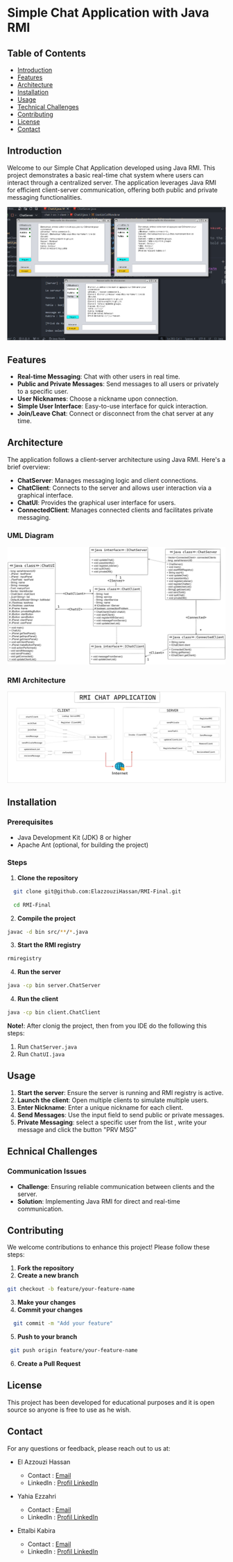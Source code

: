# Simple Chat Application with Java RMI

## Table of Contents

- [Introduction](#introduction)
- [Features](#features)
- [Architecture](#architecture)
- [Installation](#installation)
- [Usage](#usage)
- [Technical Challenges](#technical-challenges)
- [Contributing](#contributing)
- [License](#license)
- [Contact](#contact)

## Introduction

Welcome to our Simple Chat Application developed using Java RMI. This project demonstrates a basic real-time chat system where users can interact through a centralized server. The application leverages Java RMI for efficient client-server communication, offering both public and private messaging functionalities.

![Class Diagram](chat/public/assets/3-chats.png)

## Features

- **Real-time Messaging**: Chat with other users in real time.
- **Public and Private Messages**: Send messages to all users or privately to a specific user.
- **User Nicknames**: Choose a nickname upon connection.
- **Simple User Interface**: Easy-to-use interface for quick interaction.
- **Join/Leave Chat**: Connect or disconnect from the chat server at any time.

## Architecture

The application follows a client-server architecture using Java RMI. Here's a brief overview:

- **ChatServer**: Manages messaging logic and client connections.
- **ChatClient**: Connects to the server and allows user interaction via a graphical interface.
- **ChatUI**: Provides the graphical user interface for users.
- **ConnectedClient**: Manages connected clients and facilitates private messaging.

### UML Diagram
![Class Diagram](chat/public/assets/classdiagramme.png)
### RMI Architecture
![RMI Architecture](chat/public/assets/diagrammedescasdutilisation.png)


## Installation

### Prerequisites

- Java Development Kit (JDK) 8 or higher
- Apache Ant (optional, for building the project)

### Steps

1. **Clone the repository**

```bash 
  git clone git@github.com:ElazzouziHassan/RMI-Final.git
```
```bash
  cd RMI-Final
```

2. **Compile the project**
```bash
javac -d bin src/**/*.java
```
3. **Start the RMI registry**
```bash
rmiregistry
```
4. **Run the server** 
```bash
java -cp bin server.ChatServer
``` 
4. **Run the client**  
```bash
java -cp bin client.ChatClient
```

**Note!**: After clonig the project, then from you IDE do the following this steps:
1. Run `ChatServer.java` 
2. Run `ChatUI.java`

## Usage
1. **Start the server**: Ensure the server is running and RMI registry is active.
2. **Launch the client**: Open multiple clients to simulate multiple users.
3. **Enter Nickname**: Enter a unique nickname for each client.
4. **Send Messages**: Use the input field to send public or private messages.
5. **Private Messaging**: select a specific user from the list , write your message and click the button "PRV MSG"

## Echnical Challenges
### Communication Issues
 - **Challenge**: Ensuring reliable communication between clients and the server.
 - **Solution**: Implementing Java RMI for direct and real-time communication.

## Contributing
We welcome contributions to enhance this project! Please follow these steps:

1. **Fork the repository**
2. **Create a new branch**
```bash 
git checkout -b feature/your-feature-name
```
3. **Make your changes**
4. **Commit your changes**
```bash
  git commit -m "Add your feature"
```
5. **Push to your branch**
```bash
 git push origin feature/your-feature-name
```
6. **Create a Pull Request**

## License
This project has been developed for educational purposes and it is open source so anyone is free to use as he wish.

## Contact
For any questions or feedback, please reach out to us at:


- El Azzouzi Hassan
  - Contact : [Email](mailto:ezhassan.info@gmail.com)
  - LinkedIn : [Profil LinkedIn](https://www.linkedin.com/in/elazzouzihassan/)

- Yahia Ezzahri
  - Contact : [Email](mailto:Yahiaezzahri@gmail.com)
  - LinkedIn : [Profil LinkedIn](https://www.linkedin.com/in/yahia-ezzahri-3708b51b4?utm_source=share&utm_campaign=share_via&utm_content=profile&utm_medium=android_app)

- Ettalbi Kabira
  - Contact : [Email](mailto:kabiraettalbi@gmail.com)
  - LinkedIn : [Profil LinkedIn](https://www.linkedin.com/in/kabira-ettalbi/)


